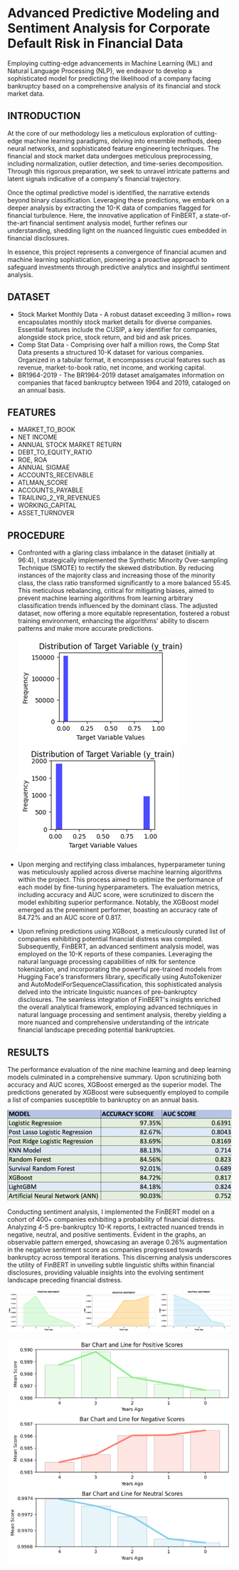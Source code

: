 #  Advanced Predictive Modeling and Sentiment Analysis for Corporate Default Risk in Financial Data
 
Employing cutting-edge advancements in Machine Learning (ML) and Natural Language Processing (NLP), we endeavor to develop a sophisticated model for predicting the likelihood of a company facing bankruptcy based on a comprehensive analysis of its financial and stock market data.


## INTRODUCTION

At the core of our methodology lies a meticulous exploration of cutting-edge machine learning paradigms, delving into ensemble methods, deep neural networks, and sophisticated feature engineering techniques. The financial and stock market data undergoes meticulous preprocessing, including normalization, outlier detection, and time-series decomposition. Through this rigorous preparation, we seek to unravel intricate patterns and latent signals indicative of a company's financial trajectory.

Once the optimal predictive model is identified, the narrative extends beyond binary classification. Leveraging these predictions, we embark on a deeper analysis by extracting the 10-K data of companies flagged for financial turbulence. Here, the innovative application of FinBERT, a state-of-the-art financial sentiment analysis model, further refines our understanding, shedding light on the nuanced linguistic cues embedded in financial disclosures.

In essence, this project represents a convergence of financial acumen and machine learning sophistication, pioneering a proactive approach to safeguard investments through predictive analytics and insightful sentiment analysis.


## DATASET 
 * Stock Market Monthly Data - A robust dataset exceeding 3 million+ rows encapsulates monthly stock market details for diverse companies. Essential features include the CUSIP, a key identifier for companies, alongside stock price, stock return, and bid and ask prices. 
 * Comp Stat Data - Comprising over half a million rows, the Comp Stat Data presents a structured 10-K dataset for various companies. Organized in a tabular format, it encompasses crucial features such as revenue, market-to-book ratio, net income, and working capital. 
 * BR1964-2019 - The BR1964-2019 dataset amalgamates information on companies that faced bankruptcy between 1964 and 2019, cataloged on an annual basis.

## FEATURES 
   - MARKET_TO_BOOK
   - NET INCOME 
   - ANNUAL STOCK MARKET RETURN 
   - DEBT_TO_EQUITY_RATIO
   - ROE, ROA
   - ANNUAL SIGMAE
   - ACCOUNTS_RECEIVABLE
   - ATLMAN_SCORE
   - ACCOUNTS_PAYABLE
   - TRAILING_2_YR_REVENUES
   - WORKING_CAPITAL
   - ASSET_TURNOVER

## PROCEDURE

 * Confronted with a glaring class imbalance in the dataset (initially at 96:4), I strategically implemented the Synthetic Minority Over-sampling Technique (SMOTE) to rectify the skewed distribution. By reducing instances of the majority class and increasing those of the minority class, the class ratio transformed significantly to a more balanced 55:45. This meticulous rebalancing, critical for mitigating biases, aimed to prevent machine learning algorithms from learning arbitrary classification trends influenced by the dominant class. The adjusted dataset, now offering a more equitable representation, fostered a robust training environment, enhancing the algorithms' ability to discern patterns and make more accurate predictions.

    ![](images/before_smote.png)        ![](images/after_smote.png)
 
 * Upon merging and rectifying class imbalances, hyperparameter tuning was meticulously applied across diverse machine learning algorithms within the project. This process aimed to optimize the performance of each model by fine-tuning hyperparameters. The evaluation metrics, including accuracy and AUC score, were scrutinized to discern the model exhibiting superior performance. Notably, the XGBoost model emerged as the preeminent performer, boasting an accuracy rate of 84.72% and an AUC score of 0.817.

* Upon refining predictions using XGBoost, a meticulously curated list of companies exhibiting potential financial distress was compiled. Subsequently, FinBERT, an advanced sentiment analysis model, was employed on the 10-K reports of these companies. Leveraging the natural language processing capabilities of nltk for sentence tokenization, and incorporating the powerful pre-trained models from Hugging Face's transformers library, specifically using AutoTokenizer and AutoModelForSequenceClassification, this sophisticated analysis delved into the intricate linguistic nuances of pre-bankruptcy disclosures. The seamless integration of FinBERT's insights enriched the overall analytical framework, employing advanced techniques in natural language processing and sentiment analysis, thereby yielding a more nuanced and comprehensive understanding of the intricate financial landscape preceding potential bankruptcies.


## RESULTS

The performance evaluation of the nine machine learning and deep learning models culminated in a comprehensive summary. Upon scrutinizing both accuracy and AUC scores, XGBoost emerged as the superior model. The predictions generated by XGBoost were subsequently employed to compile a list of companies susceptible to bankruptcy on an annual basis. 

![](images/Metrics.png) 


Conducting sentiment analysis, I implemented the FinBERT model on a cohort of 400+ companies exhibiting a probability of financial distress. Analyzing 4-5 pre-bankruptcy 10-K reports, I extracted nuanced trends in negative, neutral, and positive sentiments. Evident in the graphs, an observable pattern emerged, showcasing an average 0.26% augmentation in the negative sentiment score as companies progressed towards bankruptcy across temporal iterations. This discerning analysis underscores the utility of FinBERT in unveiling subtle linguistic shifts within financial disclosures, providing valuable insights into the evolving sentiment landscape preceding financial distress.

![](images/visualization.png) 


![](images/graph.png) 